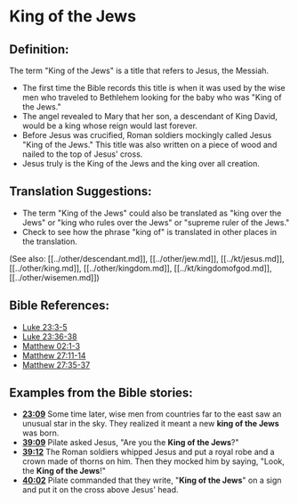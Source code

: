 # King of the Jews #

## Definition: ##

The term "King of the Jews" is a title that refers to Jesus, the Messiah.

* The first time the Bible records this title is when it was used by the wise men who traveled to Bethlehem looking for the baby who was "King of the Jews."
* The angel revealed to Mary that her son, a descendant of King David, would be a king whose reign would last forever.
* Before Jesus was crucified, Roman soldiers mockingly called Jesus "King of the Jews." This title was also written on a piece of wood and nailed to the top of Jesus' cross.
* Jesus truly is the King of the Jews and the king over all creation.

## Translation Suggestions: ##

* The term "King of the Jews" could also be translated as "king over the Jews" or "king who rules over the Jews" or "supreme ruler of the Jews."
* Check to see how the phrase "king of" is translated in other places in the translation.

(See also: [[../other/descendant.md]], [[../other/jew.md]], [[../kt/jesus.md]], [[../other/king.md]], [[../other/kingdom.md]], [[../kt/kingdomofgod.md]], [[../other/wisemen.md]])

## Bible References: ##

* [Luke 23:3-5](en/tn/luk/help/23/03)
* [Luke 23:36-38](en/tn/luk/help/23/36)
* [Matthew 02:1-3](en/tn/mat/help/02/01)
* [Matthew 27:11-14](en/tn/mat/help/27/11)
* [Matthew 27:35-37](en/tn/mat/help/27/35)

## Examples from the Bible stories: ##

* __[23:09](en/tn/obs/help/23/09)__ Some time later, wise men from countries far to the east saw an unusual star in the sky. They realized it meant a new __king of the Jews__  was born.
* __[39:09](en/tn/obs/help/39/09)__ Pilate asked Jesus, "Are you the __King of the Jews__?"
* __[39:12](en/tn/obs/help/39/12)__ The Roman soldiers whipped Jesus and put a royal robe and a crown made of thorns on him. Then they mocked him by saying, "Look, the __King of the Jews__!"
* __[40:02](en/tn/obs/help/40/02)__ Pilate commanded that they write, "__King of the Jews__" on a sign and put it on the cross above Jesus' head.
